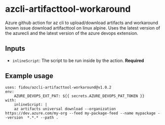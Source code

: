 # azcli-artifacttool-workaround
Azure github action for az cli to upload/download artifacts and workaround known issue download artifacttool on linux alpine. Uses the latest version of the azurecli and the latest version of the azure devops extension.

## Inputs

- `inlineScript`: The script to be run inside by the action. **Required**

## Example usage

```
uses: fidou/azcli-artifacttool-workaround@v1.0.2
env:
    AZURE_DEVOPS_EXT_PAT: ${{ secrets.AZURE_DEVOPS_PAT_TOKEN }}
with:    
    inlineScript: |
    az artifacts universal download --organization https://dev.azure.com/my-org --feed my-package-feed --name mypackage --version  *.*.* --path .
```
